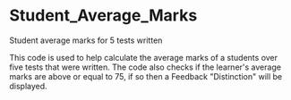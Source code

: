 # Student_Average_Marks
Student average marks for 5 tests written


This code is used to help calculate the average marks of a students over five tests that were written.
The code also checks if the learner's average marks are above or equal to 75, if so then a Feedback "Distinction" will be displayed.  
